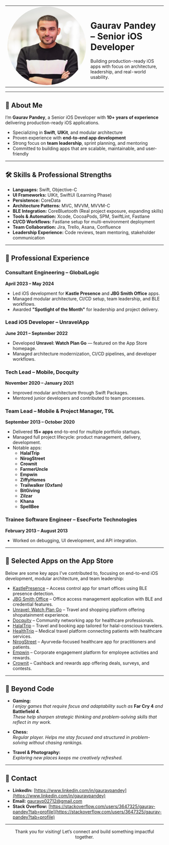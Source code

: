 <table>
  <tr>
    <td width="250">
      <img src="assets/images/ProfilePic.jpg" alt="Gaurav Pandey" width="250" style="border-radius: 50%">
    </td>
    <td>
      <h1>Gaurav Pandey – Senior iOS Developer</h1>
      <p>Building production-ready iOS apps with focus on architecture, leadership, and real-world usability.</p>
    </td>
  </tr>
</table>

---

## 👋 About Me

I’m **Gaurav Pandey**, a Senior iOS Developer with **10+ years of experience** delivering production-ready iOS applications.

- Specializing in **Swift**, **UIKit**, and modular architecture  
- Proven experience with **end-to-end app development**  
- Strong focus on **team leadership**, sprint planning, and mentoring  
- Committed to building apps that are scalable, maintainable, and user-friendly

---

## 🛠️ Skills & Professional Strengths  

- **Languages:** Swift, Objective-C  
- **UI Frameworks:** UIKit, SwiftUI (Learning Phase)  
- **Persistence:** CoreData  
- **Architecture Patterns:** MVC, MVVM, MVVM-C  
- **BLE Integration:** CoreBluetooth (Real project exposure, expanding skills)  
- **Tools & Automation:** Xcode, CocoaPods, SPM, SwiftLint, Fastlane  
- **CI/CD Workflows:** Fastlane setup for multi-environment deployment  
- **Team Collaboration:** Jira, Trello, Asana, Confluence  
- **Leadership Experience:** Code reviews, team mentoring, stakeholder communication  

---

## 💼 Professional Experience  

### Consultant Engineering – GlobalLogic  
**April 2023 – May 2024**  
- Led iOS development for **Kastle Presence** and **JBG Smith Office** apps.  
- Managed modular architecture, CI/CD setup, team leadership, and BLE workflows.  
- Awarded **"Spotlight of the Month"** for leadership and project delivery.

### Lead iOS Developer – UnravelApp  
**June 2021 – September 2022**  
- Developed **Unravel: Watch Plan Go** — featured on the App Store homepage.  
- Managed architecture modernization, CI/CD pipelines, and developer workflows.

### Tech Lead – Mobile, Docquity  
**November 2020 – January 2021**  
- Improved modular architecture through Swift Packages.  
- Mentored junior developers and contributed to team processes.

### Team Lead – Mobile & Project Manager, T9L  
**September 2013 – October 2020**  
- Delivered **15+ apps** end-to-end for multiple portfolio startups.  
- Managed full project lifecycle: product management, delivery, development.  
- Notable apps:  
  - **HalalTrip**  
  - **NirogStreet**  
  - **Crownit**  
  - **FarmerUncle**  
  - **Empwin**  
  - **ZiffyHomes**  
  - **Trailwalker (Oxfam)**  
  - **BitGiving**  
  - **Zilzar**  
  - **Khana**  
  - **SpellBee**

### Trainee Software Engineer – EsecForte Technologies  
**February 2013 – August 2013**  
- Worked on debugging, UI development, and API integration.

---

## 📲 Selected Apps on the App Store

Below are some key apps I've contributed to, focusing on end-to-end iOS development, modular architecture, and team leadership:

- [KastlePresence](https://apps.apple.com/in/app/kastlepresence/id1061078659) – Access control app for smart offices using BLE presence detection.
- [JBG Smith Office](https://apps.apple.com/in/app/jbg-smith-office/id6450704305) – Office access management application with BLE and credential features.
- [Unravel: Watch Plan Go](https://apps.apple.com/us/app/unravel-watch-plan-go/id1558162869) – Travel and shopping platform offering shopatainment experience.
- [Docquity](https://apps.apple.com/in/app/docquity/id1048947290) – Community networking app for healthcare professionals.
- [HalalTrip](https://itunes.apple.com/app/id680194589) – Travel and booking app tailored for halal-conscious travelers.
- [HealthTrip](https://apps.apple.com/in/app/health-trip/id1488887969) – Medical travel platform connecting patients with healthcare services.
- [NirogStreet](https://itunes.apple.com/us/app/nirogstreet/id1352321621?ls=1&mt=8) – Ayurveda-focused healthcare app for practitioners and patients.
- [Empwin](https://apps.apple.com/in/app/empwin/id1212850196) – Corporate engagement platform for employee activities and rewards.
- [Crownit](https://apps.apple.com/us/app/crown-it/id956797857) – Cashback and rewards app offering deals, surveys, and contests.

---

## 🌟 Beyond Code  

- **Gaming:**  
  _I enjoy games that require focus and adaptability such as_ **Far Cry 4** _and_ **Battlefield 4**.  
  _These help sharpen strategic thinking and problem-solving skills that reflect in my work._

- **Chess:**  
  _Regular player. Helps me stay focused and structured in problem-solving without chasing rankings._

- **Travel & Photography:**  
  _Exploring new places keeps me creatively refreshed._

---

## 📢 Contact  

- **LinkedIn:** [https://www.linkedin.com/in/gauravpandey](https://www.linkedin.com/in/gauravpandey)  
- **Email:** [gauravp02712@gmail.com](mailto:gauravp02712@gmail.com)  
- **Stack Overflow:** [https://stackoverflow.com/users/3647325/gaurav-pandey?tab=profile](https://stackoverflow.com/users/3647325/gaurav-pandey?tab=profile)

---

<p align="center">Thank you for visiting! Let’s connect and build something impactful together.</p>
